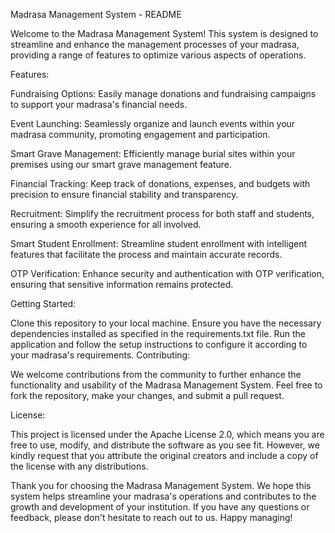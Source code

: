 
Madrasa Management System - README

Welcome to the Madrasa Management System! This system is designed to streamline and enhance the management processes of your madrasa, providing a range of features to optimize various aspects of operations.

Features:

Fundraising Options: Easily manage donations and fundraising campaigns to support your madrasa's financial needs.

Event Launching: Seamlessly organize and launch events within your madrasa community, promoting engagement and participation.

Smart Grave Management: Efficiently manage burial sites within your premises using our smart grave management feature.

Financial Tracking: Keep track of donations, expenses, and budgets with precision to ensure financial stability and transparency.

Recruitment: Simplify the recruitment process for both staff and students, ensuring a smooth experience for all involved.

Smart Student Enrollment: Streamline student enrollment with intelligent features that facilitate the process and maintain accurate records.

OTP Verification: Enhance security and authentication with OTP verification, ensuring that sensitive information remains protected.

Getting Started:

Clone this repository to your local machine.
Ensure you have the necessary dependencies installed as specified in the requirements.txt file.
Run the application and follow the setup instructions to configure it according to your madrasa's requirements.
Contributing:

We welcome contributions from the community to further enhance the functionality and usability of the Madrasa Management System. Feel free to fork the repository, make your changes, and submit a pull request.

License:

This project is licensed under the Apache License 2.0, which means you are free to use, modify, and distribute the software as you see fit. However, we kindly request that you attribute the original creators and include a copy of the license with any distributions.

Thank you for choosing the Madrasa Management System. We hope this system helps streamline your madrasa's operations and contributes to the growth and development of your institution. If you have any questions or feedback, please don't hesitate to reach out to us. Happy managing!

